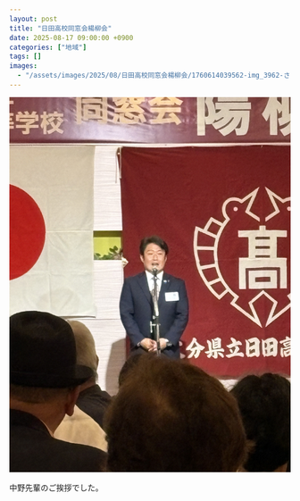 ```yaml
---
layout: post
title: "日田高校同窓会楊柳会"
date: 2025-08-17 09:00:00 +0900
categories: ["地域"]
tags: []
images:
  - "/assets/images/2025/08/日田高校同窓会楊柳会/1760614039562-img_3962-さきおリョウスケ-jpeg.jpg"
---
```

![main](/assets/images/2025/08/日田高校同窓会楊柳会/1760614039562-img_3962-さきおリョウスケ-jpeg.jpg)

中野先輩のご挨拶でした。


